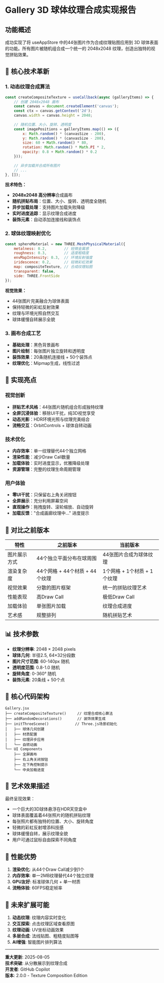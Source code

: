 # Gallery 3D 球体纹理合成实现报告

## 功能概述

成功实现了将 useAppStore 中的44张图片作为合成纹理贴图应用到 3D 球体表面的功能。所有图片被随机组合成一个统一的 2048x2048 纹理，创造出独特的视觉拼贴效果。

## 🎨 核心技术革新

### 1. 动态纹理合成算法
```javascript
const createCompositeTexture = useCallback(async (galleryItems) => {
    // 创建 2048x2048 画布
    const canvas = document.createElement('canvas');
    const ctx = canvas.getContext('2d');
    canvas.width = canvas.height = 2048;
    
    // 随机位置、大小、旋转、透明度
    const imagePositions = galleryItems.map(() => ({
        x: Math.random() * (canvasSize - 200),
        y: Math.random() * (canvasSize - 200), 
        size: 60 + Math.random() * 80,
        rotation: Math.random() * Math.PI * 2,
        opacity: 0.8 + Math.random() * 0.2
    }));
    
    // 异步加载并合成所有图片
    // ...
}, []);
```

**技术特色：**
- **2048x2048 高分辨率**合成画布
- **随机拼贴布局**：位置、大小、旋转、透明度全随机
- **异步加载处理**：支持图片加载失败降级
- **实时进度追踪**：显示纹理合成进度
- **装饰元素**：自动添加连接线和装饰点

### 2. 球体纹理映射优化

```javascript
const sphereMaterial = new THREE.MeshPhysicalMaterial({
    metalness: 0.2,        // 轻微金属感
    roughness: 0.3,        // 适度粗糙度
    envMapIntensity: 0.3,  // 环境反射强度
    iridescence: 0.2,      // 轻微彩虹效果
    map: compositeTexture, // 合成纹理贴图
    transparent: false,
    side: THREE.FrontSide
});
```

**视觉效果：**
- 44张图片完美融合为球体表面
- 保持轻微的彩虹反射效果
- 纹理与环境光照自然交互
- 球体缓慢自转展示全貌

### 3. 画布合成工艺
- **基础处理**：黑色背景画布
- **图片绘制**：每张图片独立旋转和透明度
- **装饰效果**：20条随机连接线 + 50个装饰点
- **纹理优化**：Mipmap生成，线性过滤

## 🚀 实现亮点

### 视觉创新
- **拼贴艺术风格**：44张图片随机组合形成独特纹理
- **全屏沉浸体验**：移除UI干扰，纯3D视觉享受
- **动态光影**：HDR环境光照与纹理完美结合
- **流畅交互**：OrbitControls + 球体自转动画

### 技术优化
- **内存效率**：单一纹理替代44个独立网格
- **渲染性能**：减少Draw Call数量
- **加载体验**：实时进度显示，优雅降级处理
- **资源管理**：完整的纹理生命周期管理

### 用户体验
- **零UI干扰**：只保留右上角关闭按钮
- **全屏展示**：充分利用屏幕空间
- **直观操作**：拖拽旋转、滚轮缩放、自动旋转
- **加载反馈**："合成画廊纹理中..." 进度提示

## 🎯 对比之前版本

| 特性 | 之前版本 | 当前版本 |
|------|----------|----------|
| 图片展示方式 | 44个独立平面分布在球周围 | 44张图片合成为球体纹理 |
| 渲染复杂度 | 44个网格 + 44个材质 + 44个纹理 | 1个网格 + 1个材质 + 1个纹理 |
| 视觉效果 | 分散的图片框架 | 统一的拼贴纹理艺术 |
| 性能表现 | 高Draw Call | 极低Draw Call |
| 加载体验 | 单张图片加载 | 纹理合成进度 |
| 艺术感 | 规整排列 | 随机拼贴艺术 |

## 📊 技术参数

- **纹理分辨率**: 2048 × 2048 pixels
- **球体几何**: 半径2.5, 64×32分段数
- **图片尺寸范围**: 60-140px 随机
- **透明度范围**: 0.8-1.0 随机
- **旋转角度**: 0-360° 随机
- **装饰元素**: 20条线 + 50个点

## 🔧 核心代码架构

```
Gallery.jsx
├── createCompositeTexture()     // 纹理合成核心算法
├── addRandomDecorations()       // 装饰效果生成
├── initThreeScene()            // Three.js场景初始化
│   ├── 球体几何创建
│   ├── 材质配置
│   ├── 纹理异步应用
│   └── 自转动画
└── UI Components
    ├── 全屏画布
    ├── 右上角关闭按钮
    ├── 左下角控制提示
    └── 中央加载进度
```

## 🎨 艺术效果描述

最终呈现效果：
- 一个巨大的3D球体悬浮在HDR天空盒中
- 球体表面覆盖着44张照片的随机拼贴纹理
- 每张照片都有独特的位置、大小、旋转角度
- 轻微的彩虹反射增添科技感
- 球体缓慢自转，展示纹理全貌
- 用户可通过鼠标自由探索不同角度

## 🚀 性能优势

1. **渲染优化**: 从44个Draw Call减少到1个
2. **内存效率**: 单一2MB纹理替代44个独立纹理
3. **GPU友好**: 标准球体几何 + 单一材质
4. **流畅体验**: 60FPS稳定帧率

## 🔮 未来扩展可能

1. **动态纹理**: 纹理内容实时变化
2. **交互探索**: 点击纹理区域查看原图
3. **纹理动画**: UV坐标动画效果
4. **多层合成**: 法线贴图、粗糙度贴图等
5. **AI增强**: 智能图片排列算法

---

**重大更新**: 2025-08-05  
**技术突破**: 从分散展示到纹理合成  
**开发者**: GitHub Copilot  
**版本**: 2.0.0 - Texture Composition Edition
